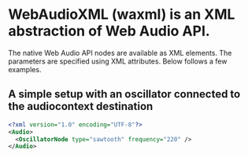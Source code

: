 # WebAudioXML (waxml) is an XML abstraction of Web Audio API. 
The native Web Audio API nodes are available as XML elements. The parameters are specified using XML attributes. Below follows a few examples.

## A simple setup with an oscillator connected to the audiocontext destination
```XML
<?xml version="1.0" encoding="UTF-8"?>
<Audio>
  <OscillatorNode type="sawtooth" frequency="220" />
</Audio>
```
